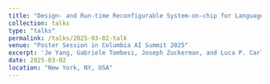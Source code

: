 ```yaml
---
title: "Design- and Run-time Reconfigurable System-on-chip for Language Model Inference on Edge"
collection: talks
type: "talks"
permalink: /talks/2025-03-02-talk
venue: "Poster Session in Columbia AI Summit 2025"
excerpt: 'Je Yang, Gabriele Tombesi, Joseph Zuckerman, and Luca P. Carloni'
date: 2025-03-02
location: "New York, NY, USA"
---
```



